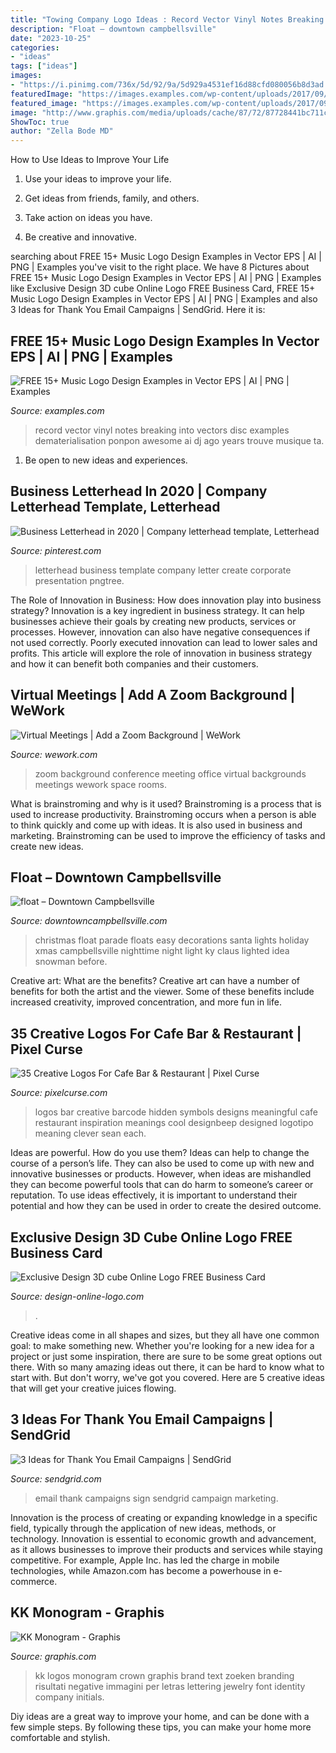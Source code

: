 ```yaml
---
title: "Towing Company Logo Ideas : Record Vector Vinyl Notes Breaking Into Vectors Disc Examples Dematerialisation Ponpon Awesome Ai Dj Ago Years Trouve Musique Ta"
description: "Float – downtown campbellsville"
date: "2023-10-25"
categories:
- "ideas"
tags: ["ideas"]
images:
- "https://i.pinimg.com/736x/5d/92/9a/5d929a4531ef16d88cfd080056b8d3ad.jpg"
featuredImage: "https://images.examples.com/wp-content/uploads/2017/09/vinyl-e1504770507370.jpg"
featured_image: "https://images.examples.com/wp-content/uploads/2017/09/vinyl-e1504770507370.jpg"
image: "http://www.graphis.com/media/uploads/cache/87/72/87728441bc711c8843e0459aa38b5d05.jpg"
ShowToc: true
author: "Zella Bode MD"
---
```



How to Use Ideas to Improve Your Life
1. Use your ideas to improve your life.
2. Get ideas from friends, family, and others.

3. Take action on ideas you have.

4. Be creative and innovative.

	

		
searching about FREE 15+ Music Logo Design Examples in Vector EPS | AI | PNG | Examples you've visit to the right place. We have 8 Pictures about FREE 15+ Music Logo Design Examples in Vector EPS | AI | PNG | Examples like Exclusive Design 3D cube Online Logo FREE Business Card, FREE 15+ Music Logo Design Examples in Vector EPS | AI | PNG | Examples and also 3 Ideas for Thank You Email Campaigns | SendGrid. Here it is:
		
    
## FREE 15+ Music Logo Design Examples In Vector EPS | AI | PNG | Examples

<img loading=lazy src="https://images.examples.com/wp-content/uploads/2017/09/vinyl-e1504770507370.jpg" onerror="this.onerror=null;this.src='https://tse4.mm.bing.net/th?id=OIP.i4fMRGn4qDc7A8MDRFCUzgHaG_&amp;pid=15.1';" alt="FREE 15+ Music Logo Design Examples in Vector EPS | AI | PNG | Examples">

_Source: examples.com_

>record vector vinyl notes breaking into vectors disc examples dematerialisation ponpon awesome ai dj ago years trouve musique ta. 

	

1. Be open to new ideas and experiences.

    
## Business Letterhead In 2020 | Company Letterhead Template, Letterhead

<img loading=lazy src="https://i.pinimg.com/736x/5d/92/9a/5d929a4531ef16d88cfd080056b8d3ad.jpg" onerror="this.onerror=null;this.src='https://tse4.mm.bing.net/th?id=OIP.O117JJIrWpVMb-UWkss-bgHaHa&amp;pid=15.1';" alt="Business Letterhead in 2020 | Company letterhead template, Letterhead">

_Source: pinterest.com_

>letterhead business template company letter create corporate presentation pngtree. 

	

The Role of Innovation in Business: How does innovation play into business strategy?
Innovation is a key ingredient in business strategy. It can help businesses achieve their goals by creating new products, services or processes. However, innovation can also have negative consequences if not used correctly. Poorly executed innovation can lead to lower sales and profits. This article will explore the role of innovation in business strategy and how it can benefit both companies and their customers.

    
## Virtual Meetings | Add A Zoom Background | WeWork

<img loading=lazy src="https://www.wework.com/ideas/wp-content/uploads/sites/4/2020/04/WeWork_MediumConferenceRoom-1440x810.jpg" onerror="this.onerror=null;this.src='https://tse1.mm.bing.net/th?id=OIP.-QRSi9r0QjbeCwZU9HVTNQHaEK&amp;pid=15.1';" alt="Virtual Meetings | Add a Zoom Background | WeWork">

_Source: wework.com_

>zoom background conference meeting office virtual backgrounds meetings wework space rooms. 

	

What is brainstroming and why is it used?
Brainstroming is a process that is used to increase productivity. Brainstroming occurs when a person is able to think quickly and come up with ideas. It is also used in business and marketing. Brainstroming can be used to improve the efficiency of tasks and create new ideas.

    
## Float – Downtown Campbellsville

<img loading=lazy src="http://www.downtowncampbellsville.com/main/wp-content/uploads/2012/12/Christmas-parade-float.jpg" onerror="this.onerror=null;this.src='https://tse1.mm.bing.net/th?id=OIP.QFj9wWQCUcZ6PvpD_eRJIgHaE8&amp;pid=15.1';" alt="float – Downtown Campbellsville">

_Source: downtowncampbellsville.com_

>christmas float parade floats easy decorations santa lights holiday xmas campbellsville nighttime night light ky claus lighted idea snowman before. 

	

Creative art: What are the benefits?
Creative art can have a number of benefits for both the artist and the viewer. Some of these benefits include increased creativity, improved concentration, and more fun in life.

    
## 35 Creative Logos For Cafe Bar &amp; Restaurant | Pixel Curse

<img loading=lazy src="https://pixelcurse.com/wp-content/uploads/2011/01/BarCode_7.jpg" onerror="this.onerror=null;this.src='https://tse2.mm.bing.net/th?id=OIP.RtyxR2jNhcxaGHwNPmgqRwHaGA&amp;pid=15.1';" alt="35 Creative Logos For Cafe Bar &amp; Restaurant | Pixel Curse">

_Source: pixelcurse.com_

>logos bar creative barcode hidden symbols designs meaningful cafe restaurant inspiration meanings cool designbeep designed logotipo meaning clever sean each. 

	

Ideas are powerful. How do you use them?
Ideas can help to change the course of a person’s life. They can also be used to come up with new and innovative businesses or products. However, when ideas are mishandled they can become powerful tools that can do harm to someone’s career or reputation. To use ideas effectively, it is important to understand their potential and how they can be used in order to create the desired outcome.

    
## Exclusive Design 3D Cube Online Logo FREE Business Card

<img loading=lazy src="https://design-online-logo.com/wp-content/uploads/2014/09/3d-online-logos-for-sale-497x640.jpg" onerror="this.onerror=null;this.src='https://tse1.mm.bing.net/th?id=OIP.DhkiHPNWpdDMqd4FAj9RpgHaJi&amp;pid=15.1';" alt="Exclusive Design 3D cube Online Logo FREE Business Card">

_Source: design-online-logo.com_

>. 

	

Creative ideas come in all shapes and sizes, but they all have one common goal: to make something new. Whether you're looking for a new idea for a project or just some inspiration, there are sure to be some great options out there. With so many amazing ideas out there, it can be hard to know what to start with. But don't worry, we've got you covered. Here are 5 creative ideas that will get your creative juices flowing.

    
## 3 Ideas For Thank You Email Campaigns | SendGrid

<img loading=lazy src="https://sendgrid.com/wp-content/uploads/2018/12/Screen-Shot-2018-12-08-at-12.23.17-PM-480x869.png" onerror="this.onerror=null;this.src='https://tse2.mm.bing.net/th?id=OIP.eXBDhb1qeTZ_ytRoFDbIiwHaNa&amp;pid=15.1';" alt="3 Ideas for Thank You Email Campaigns | SendGrid">

_Source: sendgrid.com_

>email thank campaigns sign sendgrid campaign marketing. 

	

Innovation is the process of creating or expanding knowledge in a specific field, typically through the application of new ideas, methods, or technology. Innovation is essential to economic growth and advancement, as it allows businesses to improve their products and services while staying competitive. For example, Apple Inc. has led the charge in mobile technologies, while Amazon.com has become a powerhouse in e-commerce.

    
## KK Monogram - Graphis

<img loading=lazy src="http://www.graphis.com/media/uploads/cache/87/72/87728441bc711c8843e0459aa38b5d05.jpg" onerror="this.onerror=null;this.src='https://tse3.mm.bing.net/th?id=OIP.tFIDNB_nk094hIAt06wrmwHaJ3&amp;pid=15.1';" alt="KK Monogram - Graphis">

_Source: graphis.com_

>kk logos monogram crown graphis brand text zoeken branding risultati negative immagini per letras lettering jewelry font identity company initials. 

	

Diy ideas are a great way to improve your home, and can be done with a few simple steps. By following these tips, you can make your home more comfortable and stylish.

